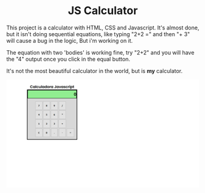 <h1 align="center">JS Calculator</h1>

<p>This project is a calculator with HTML, CSS and Javascript. It's almost done, but it isn't doing sequential equations, like typing "2+2 =" and then "+ 3" will cause a bug in the logic, But i'm working on it.</p>
<p>The equation with two 'bodies' is working fine, try "2+2" and you will have the "4" output once you click in the equal button.</p>
<p>It's not the most beautiful calculator in the world, but is <strong>my</strong> calculator.</p>

<img align="center" src="./images/CalculatorImage.png?raw=true"/>
